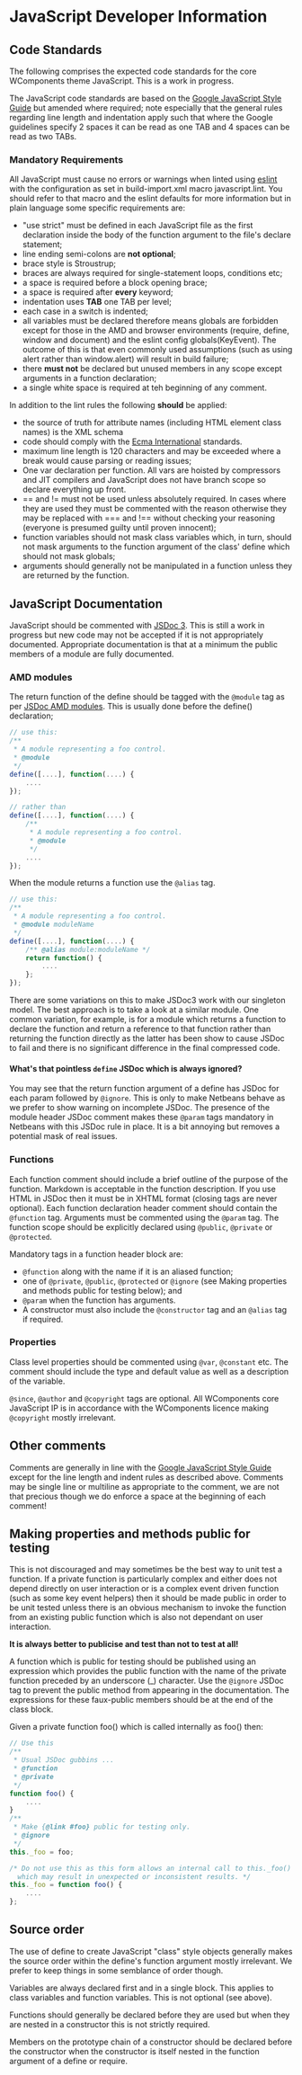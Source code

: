 # JavaScript Developer Information

## Code Standards
The following comprises the expected code standards for the core WComponents theme JavaScript. This is a work in
progress.

The JavaScript code standards are based on the [Google JavaScript Style Guide](https://google-styleguide.googlecode.com/svn/trunk/javascriptguide.xml)
but amended where required; note especially that the general rules regarding line length and indentation apply such that
where the Google guidelines specify 2 spaces it can be read as one TAB and 4 spaces can be read as two TABs.


### Mandatory Requirements

All JavaScript must cause no errors or warnings when linted using [eslint](http://http://eslint.org/) with the
configuration as set in build-import.xml macro javascript.lint. You should refer to that macro and the eslint defaults
for more information but in plain language some specific requirements are:

* "use strict" must be defined in each JavaScript file as the first declaration inside the body of the function argument
  to the file's declare statement;
* line ending semi-colons are **not optional**;
* brace style is Stroustrup;
* braces are always required for single-statement loops, conditions etc;
* a space is required before a block opening brace;
* a space is required after **every** keyword;
* indentation uses **TAB** one TAB per level;
* each case in a switch is indented;
* all variables must be declared therefore means globals are forbidden except for those in the AMD and browser
  environments (require, define, window and document) and the eslint config globals(KeyEvent). The outcome of this is
  that even commonly used assumptions (such as using alert rather than window.alert) will result in build failure;
* there **must not** be declared but unused members in any scope except arguments in a function declaration;
* a single white space is required at teh beginning of any comment.

In addition to the lint rules the following **should** be applied:

* the source of truth for attribute names (including HTML element class names) is the XML schema
* code should comply with the [Ecma International](http://www.ecma-international.org/publications/standards/Ecma-262.htm)
  standards.
* maximum line length is 120 characters and may be exceeded where a break would cause parsing or reading issues;
* One var declaration per function. All vars are hoisted by compressors and JIT compilers and JavaScript does not have
branch scope so declare everything up front.
* == and != must not be used unless absolutely required. In cases where they are used they must be commented with the
reason otherwise they may be replaced with === and !== without checking your reasoning (everyone is presumed guilty
until proven innocent);
* function variables should not mask class variables which, in turn, should not mask arguments to the function argument
of the class' define which should not mask globals;
* arguments should generally not be manipulated in a function unless they are returned by the function.

## JavaScript Documentation

JavaScript should be commented with [JSDoc 3](http://usejsdoc.org/). This is still a work in progress but new code may
not be accepted if it is not appropriately documented. Appropriate documentation is that at a minimum the public members
of a module are fully documented.

### AMD modules
The return function of the define should be tagged with the `@module` tag as per
[JSDoc AMD modules](http://usejsdoc.org/howto-amd-modules.html). This is usually done before the define() declaration;

``` javascript
// use this:
/**
 * A module representing a foo control.
 * @module
 */
define([....], function(....) {
    ....
});

// rather than
define([....], function(....) {
    /**
     * A module representing a foo control.
     * @module
     */
    ....
});
```

When the module returns a function use the `@alias` tag.
``` javascript
// use this:
/**
 * A module representing a foo control.
 * @module moduleName
 */
define([....], function(....) {
    /** @alias module:moduleName */
    return function() {
        ....
    };
});
```

There are some variations on this to make JSDoc3 work with our singleton model. The best approach is to take a look at a
similar module. One common variation, for example, is for a module which returns a function to declare the function and
return a reference to that function rather than returning the function directly as the latter has been show to cause
JSDoc to fail and there is no significant difference in the final compressed code.

#### What's that pointless `define` JSDoc which is always ignored?
You may see that the return function argument of a define has JSDoc for each param followed by `@ignore`. This is only
to make Netbeans behave as we prefer to show warning on incomplete JSDoc. The presence of the module header JSDoc
comment makes these `@param` tags mandatory in Netbeans with this JSDoc rule in place. It is a bit annoying but removes
a potential mask of real issues.

### Functions
Each function comment should include a brief outline of the purpose of the function. Markdown is acceptable in the
function description. If you use HTML in JSDoc then it must be in XHTML format (closing tags are never optional). Each
function declaration header comment should contain the `@function` tag.
Arguments must be commented using the `@param` tag. The function scope should be explicitly declared using `@public`,
`@private` or `@protected`.

Mandatory tags in a function header block are:

* `@function` along with the name if it is an aliased function;
* one of `@private`, `@public`, `@protected` or `@ignore` (see Making properties and methods public for testing below); and
* `@param` when the function has arguments.
* A constructor must also include the `@constructor` tag and an `@alias` tag if required.

### Properties
Class level properties should be commented using `@var`, `@constant` etc. The comment should include the type and default
value as well as a description of the variable.

`@since`, `@author` and `@copyright` tags are optional. All WComponents core JavaScript IP is in accordance with the
WComponents licence making `@copyright` mostly irrelevant.

## Other comments
Comments are generally in line with the [Google JavaScript Style Guide](https://google-styleguide.googlecode.com/svn/trunk/javascriptguide.xml)
except for the line length and indent rules as described above. Comments may be single line or multiline as appropriate
to the comment, we are not that precious though we do enforce a space at the beginning of each comment!

## Making properties and methods public for testing
This is not discouraged and may sometimes be the best way to unit test a function. If a private function is particularly
complex and either does not depend directly on user interaction or is a complex event driven function (such as some
key event helpers) then it should be made public in order to be unit tested unless there is an obvious mechanism to
invoke the function from an existing public function which is also not dependant on user interaction.

**It is always better to publicise and test than not to test at all!**

A function which is public for testing should be published using an expression which provides the public function with
the name of the private function preceded by an underscore (\_) character. Use the `@ignore` JSDoc tag to prevent the
public method from appearing in the documentation. The expressions for these faux-public members should be at the end of
the class block.

Given a private function foo() which is called internally as foo() then:
``` javascript
// Use this
/**
 * Usual JSDoc gubbins ...
 * @function
 * @private
 */
function foo() {
    ....
}
/**
 * Make {@link #foo} public for testing only.
 * @ignore
 */
this._foo = foo;

/* Do not use this as this form allows an internal call to this._foo() and foo()
  which may result in unexpected or inconsistent results. */
this._foo = function foo() {
    ....
};
```

## Source order
The use of define to create JavaScript "class" style objects generally makes the source order within the define's
function argument mostly irrelevant. We prefer to keep things in some semblance of order though.

Variables are always declared first and in a single block. This applies to class variables and function variables. This
is not optional (see above).

Functions should generally be declared before they are used but when they are nested in a constructor this is not
strictly required.

Members on the prototype chain of a constructor should be declared before the constructor when the constructor is
itself nested in the function argument of a define or require.
